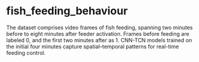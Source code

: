 # fish_feeding_behaviour
The dataset comprises video frames of fish feeding, spanning two minutes before to eight minutes after feeder activation. Frames before feeding are labeled 0, and the first two minutes after as 1. CNN-TCN models trained on the initial four minutes capture spatial–temporal patterns for real-time feeding control.

